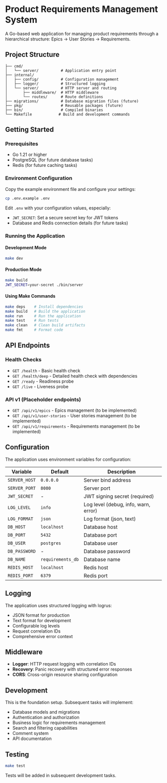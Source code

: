# Product Requirements Management System

A Go-based web application for managing product requirements through a hierarchical structure: Epics → User Stories → Requirements.

## Project Structure

```
├── cmd/
│   └── server/          # Application entry point
├── internal/
│   ├── config/          # Configuration management
│   ├── logger/          # Structured logging
│   └── server/          # HTTP server and routing
│       ├── middleware/  # HTTP middleware
│       └── routes/      # Route definitions
├── migrations/          # Database migration files (future)
├── pkg/                 # Reusable packages (future)
├── bin/                 # Compiled binaries
└── Makefile            # Build and development commands
```

## Getting Started

### Prerequisites

- Go 1.21 or higher
- PostgreSQL (for future database tasks)
- Redis (for future caching tasks)

### Environment Configuration

Copy the example environment file and configure your settings:

```bash
cp .env.example .env
```

Edit `.env` with your configuration values, especially:
- `JWT_SECRET`: Set a secure secret key for JWT tokens
- Database and Redis connection details (for future tasks)

### Running the Application

#### Development Mode
```bash
make dev
```

#### Production Mode
```bash
make build
JWT_SECRET=your-secret ./bin/server
```

#### Using Make Commands
```bash
make deps    # Install dependencies
make build   # Build the application
make run     # Run the application
make test    # Run tests
make clean   # Clean build artifacts
make fmt     # Format code
```

## API Endpoints

### Health Checks
- `GET /health` - Basic health check
- `GET /health/deep` - Detailed health check with dependencies
- `GET /ready` - Readiness probe
- `GET /live` - Liveness probe

### API v1 (Placeholder endpoints)
- `GET /api/v1/epics` - Epics management (to be implemented)
- `GET /api/v1/user-stories` - User stories management (to be implemented)
- `GET /api/v1/requirements` - Requirements management (to be implemented)

## Configuration

The application uses environment variables for configuration:

| Variable | Default | Description |
|----------|---------|-------------|
| `SERVER_HOST` | `0.0.0.0` | Server bind address |
| `SERVER_PORT` | `8080` | Server port |
| `JWT_SECRET` | - | JWT signing secret (required) |
| `LOG_LEVEL` | `info` | Log level (debug, info, warn, error) |
| `LOG_FORMAT` | `json` | Log format (json, text) |
| `DB_HOST` | `localhost` | Database host |
| `DB_PORT` | `5432` | Database port |
| `DB_USER` | `postgres` | Database user |
| `DB_PASSWORD` | - | Database password |
| `DB_NAME` | `requirements_db` | Database name |
| `REDIS_HOST` | `localhost` | Redis host |
| `REDIS_PORT` | `6379` | Redis port |

## Logging

The application uses structured logging with logrus:
- JSON format for production
- Text format for development
- Configurable log levels
- Request correlation IDs
- Comprehensive error context

## Middleware

- **Logger**: HTTP request logging with correlation IDs
- **Recovery**: Panic recovery with structured error responses
- **CORS**: Cross-origin resource sharing configuration

## Development

This is the foundation setup. Subsequent tasks will implement:
- Database models and migrations
- Authentication and authorization
- Business logic for requirements management
- Search and filtering capabilities
- Comment system
- API documentation

## Testing

```bash
make test
```

Tests will be added in subsequent development tasks.